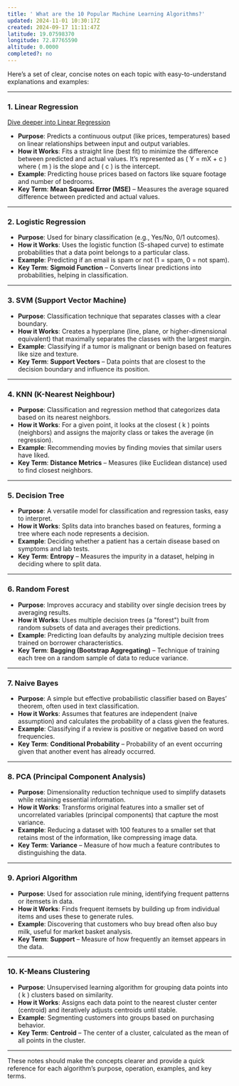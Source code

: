 ```yaml
---
title: ' What‌ ‌are‌ ‌the‌ ‌10 ‌Popular‌ ‌Machine‌ ‌Learning Algorithms?‌'
updated: 2024-11-01 10:30:17Z
created: 2024-09-17 11:11:47Z
latitude: 19.07598370
longitude: 72.87765590
altitude: 0.0000
completed?: no
---
```


Here’s a set of clear, concise notes on each topic with easy-to-understand explanations and examples:

---

### **1. Linear Regression**

[Dive deeper into Linear Regression](./understanding_linear_regression.md)

- **Purpose**: Predicts a continuous output (like prices, temperatures) based on linear relationships between input and output variables.
- **How it Works**: Fits a straight line (best fit) to minimize the difference between predicted and actual values. It’s represented as \( Y = mX + c \) where \( m \) is the slope and \( c \) is the intercept.
- **Example**: Predicting house prices based on factors like square footage and number of bedrooms.
- **Key Term**: **Mean Squared Error (MSE)** – Measures the average squared difference between predicted and actual values.

---

### **2. Logistic Regression**

- **Purpose**: Used for binary classification (e.g., Yes/No, 0/1 outcomes).
- **How it Works**: Uses the logistic function (S-shaped curve) to estimate probabilities that a data point belongs to a particular class.
- **Example**: Predicting if an email is spam or not (1 = spam, 0 = not spam).
- **Key Term**: **Sigmoid Function** – Converts linear predictions into probabilities, helping in classification.

---

### **3. SVM (Support Vector Machine)**

- **Purpose**: Classification technique that separates classes with a clear boundary.
- **How it Works**: Creates a hyperplane (line, plane, or higher-dimensional equivalent) that maximally separates the classes with the largest margin.
- **Example**: Classifying if a tumor is malignant or benign based on features like size and texture.
- **Key Term**: **Support Vectors** – Data points that are closest to the decision boundary and influence its position.

---

### **4. KNN (K-Nearest Neighbour)**

- **Purpose**: Classification and regression method that categorizes data based on its nearest neighbors.
- **How it Works**: For a given point, it looks at the closest \( k \) points (neighbors) and assigns the majority class or takes the average (in regression).
- **Example**: Recommending movies by finding movies that similar users have liked.
- **Key Term**: **Distance Metrics** – Measures (like Euclidean distance) used to find closest neighbors.

---

### **5. Decision Tree**

- **Purpose**: A versatile model for classification and regression tasks, easy to interpret.
- **How it Works**: Splits data into branches based on features, forming a tree where each node represents a decision.
- **Example**: Deciding whether a patient has a certain disease based on symptoms and lab tests.
- **Key Term**: **Entropy** – Measures the impurity in a dataset, helping in deciding where to split data.

---

### **6. Random Forest**

- **Purpose**: Improves accuracy and stability over single decision trees by averaging results.
- **How it Works**: Uses multiple decision trees (a "forest") built from random subsets of data and averages their predictions.
- **Example**: Predicting loan defaults by analyzing multiple decision trees trained on borrower characteristics.
- **Key Term**: **Bagging (Bootstrap Aggregating)** – Technique of training each tree on a random sample of data to reduce variance.

---

### **7. Naive Bayes**

- **Purpose**: A simple but effective probabilistic classifier based on Bayes’ theorem, often used in text classification.
- **How it Works**: Assumes that features are independent (naive assumption) and calculates the probability of a class given the features.
- **Example**: Classifying if a review is positive or negative based on word frequencies.
- **Key Term**: **Conditional Probability** – Probability of an event occurring given that another event has already occurred.

---

### **8. PCA (Principal Component Analysis)**

- **Purpose**: Dimensionality reduction technique used to simplify datasets while retaining essential information.
- **How it Works**: Transforms original features into a smaller set of uncorrelated variables (principal components) that capture the most variance.
- **Example**: Reducing a dataset with 100 features to a smaller set that retains most of the information, like compressing image data.
- **Key Term**: **Variance** – Measure of how much a feature contributes to distinguishing the data.

---

### **9. Apriori Algorithm**

- **Purpose**: Used for association rule mining, identifying frequent patterns or itemsets in data.
- **How it Works**: Finds frequent itemsets by building up from individual items and uses these to generate rules.
- **Example**: Discovering that customers who buy bread often also buy milk, useful for market basket analysis.
- **Key Term**: **Support** – Measure of how frequently an itemset appears in the data.

---

### **10. K-Means Clustering**

- **Purpose**: Unsupervised learning algorithm for grouping data points into \( k \) clusters based on similarity.
- **How it Works**: Assigns each data point to the nearest cluster center (centroid) and iteratively adjusts centroids until stable.
- **Example**: Segmenting customers into groups based on purchasing behavior.
- **Key Term**: **Centroid** – The center of a cluster, calculated as the mean of all points in the cluster.

---

These notes should make the concepts clearer and provide a quick reference for each algorithm’s purpose, operation, examples, and key terms.
